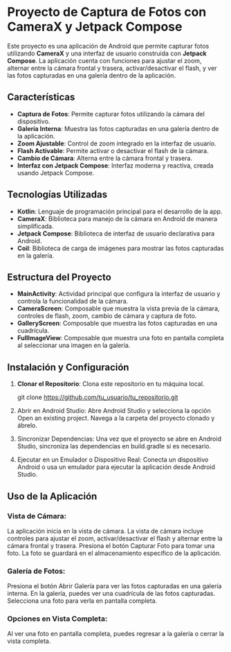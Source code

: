 # Proyecto de Captura de Fotos con CameraX y Jetpack Compose

Este proyecto es una aplicación de Android que permite capturar fotos utilizando **CameraX** y una interfaz de usuario construida con **Jetpack Compose**. La aplicación cuenta con funciones para ajustar el zoom, alternar entre la cámara frontal y trasera, activar/desactivar el flash, y ver las fotos capturadas en una galería dentro de la aplicación.

## Características

- **Captura de Fotos**: Permite capturar fotos utilizando la cámara del dispositivo.
- **Galería Interna**: Muestra las fotos capturadas en una galería dentro de la aplicación.
- **Zoom Ajustable**: Control de zoom integrado en la interfaz de usuario.
- **Flash Activable**: Permite activar o desactivar el flash de la cámara.
- **Cambio de Cámara**: Alterna entre la cámara frontal y trasera.
- **Interfaz con Jetpack Compose**: Interfaz moderna y reactiva, creada usando Jetpack Compose.

## Tecnologías Utilizadas

- **Kotlin**: Lenguaje de programación principal para el desarrollo de la app.
- **CameraX**: Biblioteca para manejo de la cámara en Android de manera simplificada.
- **Jetpack Compose**: Biblioteca de interfaz de usuario declarativa para Android.
- **Coil**: Biblioteca de carga de imágenes para mostrar las fotos capturadas en la galería.

## Estructura del Proyecto

- **MainActivity**: Actividad principal que configura la interfaz de usuario y controla la funcionalidad de la cámara.
- **CameraScreen**: Composable que muestra la vista previa de la cámara, controles de flash, zoom, cambio de cámara y captura de foto.
- **GalleryScreen**: Composable que muestra las fotos capturadas en una cuadrícula.
- **FullImageView**: Composable que muestra una foto en pantalla completa al seleccionar una imagen en la galería.

## Instalación y Configuración

1. **Clonar el Repositorio**:
   Clona este repositorio en tu máquina local.

   git clone https://github.com/tu_usuario/tu_repositorio.git

2. Abrir en Android Studio: Abre Android Studio y selecciona la opción Open an existing project. Navega a la carpeta del proyecto clonado y ábrelo.

3. Sincronizar Dependencias: Una vez que el proyecto se abre en Android Studio, sincroniza las dependencias en build.gradle si es necesario.

4. Ejecutar en un Emulador o Dispositivo Real: Conecta un dispositivo Android o usa un emulador para ejecutar la aplicación desde Android Studio.

## Uso de la Aplicación
### Vista de Cámara:

La aplicación inicia en la vista de cámara.
La vista de cámara incluye controles para ajustar el zoom, activar/desactivar el flash y alternar entre la cámara frontal y trasera.
Presiona el botón Capturar Foto para tomar una foto. La foto se guardará en el almacenamiento específico de la aplicación.

### Galería de Fotos:

Presiona el botón Abrir Galería para ver las fotos capturadas en una galería interna.
En la galería, puedes ver una cuadrícula de las fotos capturadas. Selecciona una foto para verla en pantalla completa.

### Opciones en Vista Completa:

Al ver una foto en pantalla completa, puedes regresar a la galería o cerrar la vista completa.
